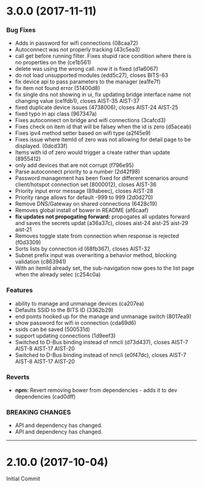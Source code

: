 <a name="3.0.0"></a>
# 3.0.0 (2017-11-11)


### Bug Fixes

* Adds in password for wifi connections   (08caa72)
* Autoconnect was not properly tracking   (43c5ea3)
* call get before running filter. Fixes stupid race condition where there is no properties on the   (ce1b561)
* delete was using the wrong call. now it is fixed   (d1a6067)
* do not load unsupported modules   (edd5c27), closes BITS-63
* fix device api to pass parameters to the manager   (ea1fe7f)
* fix item not found error   (51400d8)
* fix single dns not showing in ui, fix updating bridge interface name not changing value   (ce1fdb1), closes AIST-35 AIST-37
* fixed duplicate device issues   (4738006), closes AIST-24 AIST-25
* fixed typo in api class   (967347a)
* Fixes autoconnect on bridge and wifi connections   (3cafcd3)
* Fixes check on item id that will be falsey when the id is zero   (d5aceab)
* Fixes ipv4 method setter based on wifi type   (a2f45e9)
* Fixes issue where itemId of zero was not allowing for detail page to be displayed.   (0dcd33f)
* Items with id of zero would trigger a create rather than update   (8955412)
* only add devices that are not corrupt   (f796e95)
* Parse autoconnect priority to a number   (2d42f98)
* Password management has been fixed for different scenarios around client/hotspot connection set   (8000012), closes AIST-36
* Priority input error message   (89abeec), closes AIST-28
* Priority range allows for default -999 to 999   (2d0d270)
* Remove DNS/Gateway on shared connections   (6428c19)
* Removes global install of bower in README   (af6caaf)
* **fix updates not propogating forward:** propogates all updates forward and saves the secrets updat   (a36a37c), closes aist-24 aist-25 aist-29 aist-21
* Removes toggle state from connection when response is rejected   (f0d3309)
* Sorts lists by connection id   (68fb367), closes AIST-32
* Subnet prefix input was overwriting a behavior method, blocking validation   (c863941)
* With an itemId already set, the sub-navigation now goes to the list page when the already selec   (c254c0a)


### Features

* ability to manage and unmanage devices   (ca207ea)
* Defaults SSID to the BITS ID   (3362b29)
* end points hooked up for the manage and unmanage switch   (8017ea9)
* show password for wifi in connection   (cda69d6)
* ssids can be saved   (500531d)
* support updating connections   (1d9eef3)
* Switched to D-Bus binding instead of nmcli   (d73d437), closes AIST-7 AIST-8 AIST-17 AIST-20
* Switched to D-Bus binding instead of nmcli   (e0f47dc), closes AIST-7 AIST-8 AIST-17 AIST-20


### Reverts

* **npm:** Revert removing bower from dependencies - adds it to dev dependencies   (cad0dff)


### BREAKING CHANGES

* API and dependency has changed.
* API and dependency has changed.

---

<a name="2.14.1"></a>
# 2.10.0 (2017-10-04)

Initial Commit
